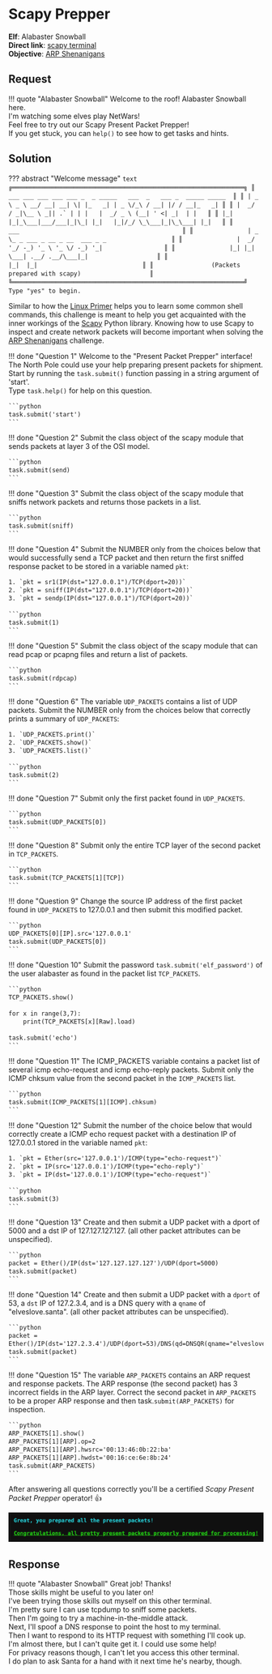 # Scapy Prepper

**Elf**: Alabaster Snowball<br/>
**Direct link**: [scapy terminal](https://docker2020.kringlecon.com/?challenge=scapy&id=6be34f0d-8ae4-41a6-a85b-d50624c5c19c)<br/>
**Objective**: [ARP Shenanigans](../objectives/o9.md)


## Request

!!! quote "Alabaster Snowball"
    Welcome to the roof! Alabaster Snowball here.<br/>
    I'm watching some elves play NetWars!<br/>
    Feel free to try out our Scapy Present Packet Prepper!<br/>
    If you get stuck, you can `help()` to see how to get tasks and hints.


## Solution

??? abstract "Welcome message"
    ```text
    ╔════════════════════════════════════════════════════════════════╗
    ║  ___ ___ ___ ___ ___ _  _ _____   ___  _   ___ _  _____ _____  ║
    ║ | _ \ _ \ __/ __| __| \| |_   _| | _ \/_\ / __| |/ / __|_   _| ║
    ║ |  _/   / _|\__ \ _|| .` | | |   |  _/ _ \ (__| ' <| _|  | |   ║
    ║ |_| |_|_\___|___/___|_|\_| |_|   |_|/_/ \_\___|_|\_\___| |_|   ║
    ║                ___                                             ║
    ║               | _ \_ _ ___ _ __ _ __  ___ _ _                  ║
    ║               |  _/ '_/ -_) '_ \ '_ \/ -_) '_|                 ║
    ║               |_| |_| \___| .__/ .__/\___|_|                   ║
    ║                           |_|  |_|                             ║
    ║                (Packets prepared with scapy)                   ║
    ╚════════════════════════════════════════════════════════════════╝
    Type "yes" to begin.
    ```

Similar to how the [Linux Primer](./h3.md) helps you to learn some common shell commands, this challenge is meant to help you get acquainted with the inner workings of the [Scapy](https://scapy.net/) Python library. Knowing how to use Scapy to inspect and create network packets will become important when solving the [ARP Shenanigans](../objectives/o9.md) challenge.

!!! done "Question 1"
    Welcome to the "Present Packet Prepper" interface! The North Pole could use your help preparing present packets for shipment.<br/>
    Start by running the `task.submit()` function passing in a string argument of 'start'.<br/>
    Type `task.help()` for help on this question.

    ```python
    task.submit('start')
    ```

!!! done "Question 2"
    Submit the class object of the scapy module that sends packets at layer 3 of the OSI model.

    ```python
    task.submit(send)
    ```

!!! done "Question 3"
    Submit the class object of the scapy module that sniffs network packets and returns those packets in a list.

    ```python
    task.submit(sniff)
    ```

!!! done "Question 4"
    Submit the NUMBER only from the choices below that would successfully send a TCP packet and then return the first sniffed response packet to be stored in a variable named `pkt`:

    1. `pkt = sr1(IP(dst="127.0.0.1")/TCP(dport=20))`
    2. `pkt = sniff(IP(dst="127.0.0.1")/TCP(dport=20))`
    3. `pkt = sendp(IP(dst="127.0.0.1")/TCP(dport=20))`

    ```python
    task.submit(1)
    ```

!!! done "Question 5"
    Submit the class object of the scapy module that can read pcap or pcapng files and return a list of packets.

    ```python
    task.submit(rdpcap)
    ```

!!! done "Question 6"
    The variable `UDP_PACKETS` contains a list of UDP packets. Submit the NUMBER only from the choices below that correctly prints a summary of `UDP_PACKETS`:
    
    1. `UDP_PACKETS.print()`
    2. `UDP_PACKETS.show()`
    3. `UDP_PACKETS.list()`

    ```python
    task.submit(2)
    ```

!!! done "Question 7"
    Submit only the first packet found in `UDP_PACKETS`.

    ```python
    task.submit(UDP_PACKETS[0])
    ```

!!! done "Question 8"
    Submit only the entire TCP layer of the second packet in `TCP_PACKETS`.

    ```python
    task.submit(TCP_PACKETS[1][TCP])
    ```

!!! done "Question 9"
    Change the source IP address of the first packet found in `UDP_PACKETS` to 127.0.0.1 and then submit this modified packet.

    ```python
    UDP_PACKETS[0][IP].src='127.0.0.1'
    task.submit(UDP_PACKETS[0])
    ```

!!! done "Question 10"
    Submit the password `task.submit('elf_password')` of the user alabaster as found in the packet list `TCP_PACKETS`.

    ```python
    TCP_PACKETS.show()

    for x in range(3,7):
        print(TCP_PACKETS[x][Raw].load)

    task.submit('echo')
    ```

!!! done "Question 11"
    The ICMP_PACKETS variable contains a packet list of several icmp echo-request and icmp echo-reply packets. Submit only the ICMP chksum value from the second packet in the `ICMP_PACKETS` list.

    ```python
    task.submit(ICMP_PACKETS[1][ICMP].chksum)
    ```

!!! done "Question 12"
    Submit the number of the choice below that would correctly create a ICMP echo request packet with a destination IP of 127.0.0.1 stored in the variable named `pkt`:
    
    1. `pkt = Ether(src='127.0.0.1')/ICMP(type="echo-request")`
    2. `pkt = IP(src='127.0.0.1')/ICMP(type="echo-reply")`
    3. `pkt = IP(dst='127.0.0.1')/ICMP(type="echo-request")`

    ```python
    task.submit(3)
    ```

!!! done "Question 13"
    Create and then submit a UDP packet with a dport of 5000 and a dst IP of 127.127.127.127. (all other packet attributes can be unspecified).

    ```python
    packet = Ether()/IP(dst='127.127.127.127')/UDP(dport=5000)
    task.submit(packet)
    ```

!!! done "Question 14"
    Create and then submit a UDP packet with a `dport` of 53, a `dst` IP of 127.2.3.4, and is a DNS query with a `qname` of "elveslove.santa". (all other packet attributes can be unspecified).

    ```python
    packet = Ether()/IP(dst='127.2.3.4')/UDP(dport=53)/DNS(qd=DNSQR(qname="elveslove.santa"))
    task.submit(packet)
    ```

!!! done "Question 15"
    The variable `ARP_PACKETS` contains an ARP request and response packets. The ARP response (the second packet) has 3 incorrect fields in the ARP layer. Correct the second packet in `ARP_PACKETS` to be a proper ARP response and then task.`submit(ARP_PACKETS)` for inspection.

    ```python
    ARP_PACKETS[1].show()
    ARP_PACKETS[1][ARP].op=2
    ARP_PACKETS[1][ARP].hwsrc='00:13:46:0b:22:ba'
    ARP_PACKETS[1][ARP].hwdst='00:16:ce:6e:8b:24'
    task.submit(ARP_PACKETS)
    ```

After answering all questions correctly you'll be a certified *Scapy Present Packet Prepper* operator! :thumbsup:

![Completed](../img/hints/h9/completed.png)

## Response

!!! quote "Alabaster Snowball"
    Great job! Thanks!<br/>
    Those skills might be useful to you later on!<br/>
    I've been trying those skills out myself on this other terminal.<br/>
    I'm pretty sure I can use tcpdump to sniff some packets.<br/>
    Then I'm going to try a machine-in-the-middle attack.<br/>
    Next, I'll spoof a DNS response to point the host to my terminal.<br/>
    Then I want to respond to its HTTP request with something I'll cook up.<br/>
    I'm almost there, but I can't quite get it. I could use some help!<br/>
    For privacy reasons though, I can't let you access this other terminal.<br/>
    I do plan to ask Santa for a hand with it next time he's nearby, though.
